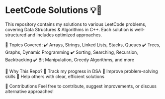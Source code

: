 # LeetCode Solutions 💡🚀
This repository contains my solutions to various LeetCode problems, covering Data Structures & Algorithms in C++. Each solution is well-structured and includes optimized approaches.

🔹 Topics Covered:
✔️ Arrays, Strings, Linked Lists, Stacks, Queues
✔️ Trees, Graphs, Dynamic Programming
✔️ Sorting, Searching, Recursion, Backtracking
✔️ Bit Manipulation, Greedy Algorithms, and more

🔹 Why This Repo?
📌 Track my progress in DSA
📌 Improve problem-solving skills
📌 Help others with clear, efficient solutions

🔹 Contributions
Feel free to contribute, suggest improvements, or discuss alternative approaches!
